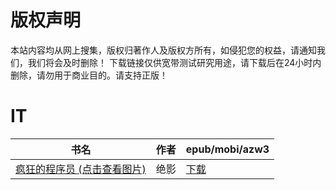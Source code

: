# 版权声明

本站内容均从网上搜集，版权归著作人及版权方所有，如侵犯您的权益，请通知我们，我们将会及时删除！ 下载链接仅供宽带测试研究用途，请下载后在24小时内删除，请勿用于商业目的。请支持正版！

# IT

| 书名 | 作者 | epub/mobi/azw3 |
| --- | --- | --- |
| [疯狂的程序员 (点击查看图片)](https://www.dushupai.com/attachment/2024/06/01/46b73a60b3ec5abc.jpg) | 绝影 | [下载](https://url89.ctfile.com/f/31084289-1357005982-212b99?p=8866) |
